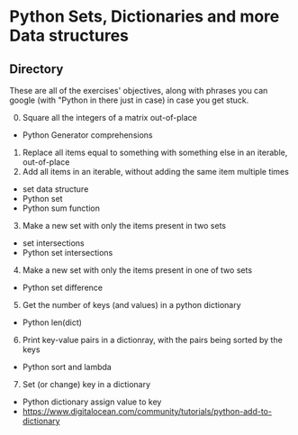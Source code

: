 # Python Sets, Dictionaries and more Data structures
## Directory
These are all of the exercises' objectives, along with phrases you can google (with "Python in there just in case) in case you get stuck.

0. Square all the integers of a matrix out-of-place
- Python Generator comprehensions
1. Replace all items equal to something with something else in an iterable, out-of-place
2. Add all items in an iterable, without adding the same item multiple times
- set data structure
- Python set
- Python sum function
3. Make a new set with only the items present in two sets
- set intersections
- Python set intersections
4. Make a new set with only the items present in one of two sets
- Python set difference
5. Get the number of keys (and values) in a python dictionary
- Python len(dict)
6. Print key-value pairs in a dictionray, with the pairs being sorted by the keys
- Python sort and lambda
7. Set (or change) key in a dictionary
- Python dictionary assign value to key
- https://www.digitalocean.com/community/tutorials/python-add-to-dictionary
